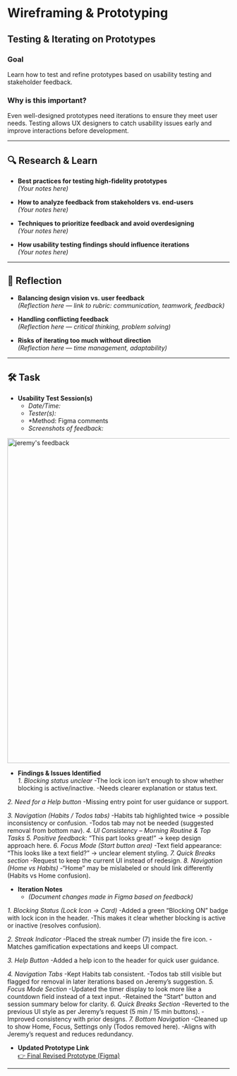 # Wireframing & Prototyping  
## Testing & Iterating on Prototypes  

### Goal  
Learn how to test and refine prototypes based on usability testing and stakeholder feedback.

### Why is this important?  
Even well-designed prototypes need iterations to ensure they meet user needs. Testing allows UX designers to catch usability issues early and improve interactions before development.

---

## 🔍 Research & Learn  

- **Best practices for testing high-fidelity prototypes**  
  *(Your notes here)*  

- **How to analyze feedback from stakeholders vs. end-users**  
  *(Your notes here)*  

- **Techniques to prioritize feedback and avoid overdesigning**  
  *(Your notes here)*  

- **How usability testing findings should influence iterations**  
  *(Your notes here)*  

---

## 📝 Reflection  

- **Balancing design vision vs. user feedback**  
  *(Reflection here — link to rubric: communication, teamwork, feedback)*  

- **Handling conflicting feedback**  
  *(Reflection here — critical thinking, problem solving)*  

- **Risks of iterating too much without direction**  
  *(Reflection here — time management, adaptability)*  

---

## 🛠️ Task  

- **Usability Test Session(s)**  
  - *Date/Time:*  
  - *Tester(s):*  
  - *Method: Figma comments 
  - *Screenshots of feedback:*  

<img width="611" height="736" alt="jeremy's feedback " src="https://github.com/user-attachments/assets/d4eb86d8-6996-4a4f-8c77-201e766f56c0" />

 
- **Findings & Issues Identified**  
*1. Blocking status unclear*
-The lock icon isn’t enough to show whether blocking is active/inactive.
-Needs clearer explanation or status text.

*2. Need for a Help button*
-Missing entry point for user guidance or support.

*3. Navigation (Habits / Todos tabs)*
-Habits tab highlighted twice → possible inconsistency or confusion.
-Todos tab may not be needed (suggested removal from bottom nav).
*4. UI Consistency – Morning Routine & Top Tasks*
*5. Positive feedback:* “This part looks great!” → keep design approach here.
*6. Focus Mode (Start button area)*
-Text field appearance: “This looks like a text field?” → unclear element styling.
*7. Quick Breaks section*
-Request to keep the current UI instead of redesign.
*8. Navigation (Home vs Habits)*
-“Home” may be mislabeled or should link differently (Habits vs Home confusion).

- **Iteration Notes**  
  - *(Document changes made in Figma based on feedback)*
 
 *1. Blocking Status (Lock Icon → Card)*
-Added a green “Blocking ON” badge with lock icon in the header.
-This makes it clear whether blocking is active or inactive (resolves confusion).

*2. Streak Indicator*
-Placed the streak number (7) inside the fire icon.
-Matches gamification expectations and keeps UI compact.

*3. Help Button*
-Added a help icon to the header for quick user guidance.

*4. Navigation Tabs*
-Kept Habits tab consistent.
-Todos tab still visible but flagged for removal in later iterations based on Jeremy’s suggestion.
*5. Focus Mode Section*
-Updated the timer display to look more like a countdown field instead of a text input.
-Retained the “Start” button and session summary below for clarity.
*6. Quick Breaks Section*
-Reverted to the previous UI style as per Jeremy’s request (5 min / 15 min buttons).
-Improved consistency with prior designs.
*7. Bottom Navigation*
-Cleaned up to show Home, Focus, Settings only (Todos removed here).
-Aligns with Jeremy’s request and reduces redundancy.

- **Updated Prototype Link**  
  [👉 Final Revised Prototype (Figma)](your-figma-link-here)  

---


